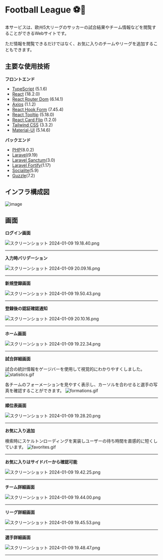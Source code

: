 # Football League ⚽️👑
本サービスは、欧州5大リーグのサッカーの試合結果やチーム情報などを閲覧することができるWebサイトです。

ただ情報を閲覧できるだけではなく、お気に入りのチームやリーグを追加することもできます。

## 主要な使用技術
**フロントエンド**

- [TypeScript](https://www.typescriptlang.org/) (5.1.6)
- [React](https://react.dev/) (18.2.0)
- [React Router Dom](https://reactrouter.com/en/main) (6.14.1)
- [Axios](https://github.com/axios/axios) (1.1.2)
- [React Hook Form](https://react-hook-form.com/) (7.45.4)
- [React Tooltip](https://github.com/ReactTooltip/react-tooltip) (5.18.0)
- [React Card Flip](https://www.npmjs.com/package/react-card-flip) (1.2.0)
- [Tailwind CSS](https://tailwindcss.com/) (3.3.2)
- [Material-UI](https://mui.com/) (5.14.6)

**バックエンド**

- [PHP](https://www.php.net/manual/ja/index.php)(8.0.2)
- [Laravel](https://laravel.com/)(9.19)
- [Laravel Sanctum](https://readouble.com/laravel/8.x/ja/sanctum.html)(3.0)
- [Laravel Fortify](https://readouble.com/laravel/8.x/ja/fortify.html)(1.17)
- [Socialite](https://readouble.com/laravel/8.x/ja/socialite.html)(5.9)
- [Guzzle](https://readouble.com/laravel/9.x/ja/http-client.html)(7.2)

## インフラ構成図
![image](https://github.com/MiuraKeiya/laravel-react-soccer-spa/assets/122216142/b6abafbc-5f77-4e18-a232-90eef03e9229)

## 画面
**ログイン画面**

![スクリーンショット 2024-01-09 19.18.40.png](https://qiita-image-store.s3.ap-northeast-1.amazonaws.com/0/2851087/8f4995e6-029b-0d79-ca36-88883ebe2f94.png)

---

**入力時バリデーション**

![スクリーンショット 2024-01-09 20.09.16.png](https://qiita-image-store.s3.ap-northeast-1.amazonaws.com/0/2851087/903c10fe-9321-5e50-4979-c06bb8c91804.png)

---

**新規登録画面**

![スクリーンショット 2024-01-09 19.50.43.png](https://qiita-image-store.s3.ap-northeast-1.amazonaws.com/0/2851087/50230bdf-3fcd-c878-034b-161e94b2dd16.png)

---

**登録後の認証確認通知**

![スクリーンショット 2024-01-09 20.10.16.png](https://qiita-image-store.s3.ap-northeast-1.amazonaws.com/0/2851087/a839098c-6906-ce3a-6305-87c85cb5b53a.png)

---

**ホーム画面**

![スクリーンショット 2024-01-09 19.22.34.png](https://qiita-image-store.s3.ap-northeast-1.amazonaws.com/0/2851087/580d132c-f7d8-9789-37ce-cf2c35efc194.png)

---

**試合詳細画面**

試合の統計情報をゲージバーを使用して視覚的にわかりやすくしました。
![statistics.gif](https://qiita-image-store.s3.ap-northeast-1.amazonaws.com/0/2851087/18de94f5-6201-2e72-af5b-0a85b733c419.gif)


各チームのフォーメーションを見やすく表示し、カーソルを合わせると選手の写真を確認することができます。
![formations.gif](https://qiita-image-store.s3.ap-northeast-1.amazonaws.com/0/2851087/884be91b-c4d7-3acc-c5a8-15e320eb6c86.gif)


---

**順位表画面**

![スクリーンショット 2024-01-09 19.28.20.png](https://qiita-image-store.s3.ap-northeast-1.amazonaws.com/0/2851087/da3cc4db-debd-e27e-778a-1ef34d39cfbf.png)

---

**お気に入り追加**

検索時にスケルトンローディングを実装しユーザーの待ち時間を直感的に短くしています。
![favorites.gif](https://qiita-image-store.s3.ap-northeast-1.amazonaws.com/0/2851087/b9998a42-d1d8-eba5-1e29-3f76b0536dac.gif)

---

**お気に入りはサイドバーから確認可能**

![スクリーンショット 2024-01-09 19.42.25.png](https://qiita-image-store.s3.ap-northeast-1.amazonaws.com/0/2851087/e6474019-ec58-b1fa-3b07-84a1451db417.png)

---

**チーム詳細画面**

![スクリーンショット 2024-01-09 19.44.00.png](https://qiita-image-store.s3.ap-northeast-1.amazonaws.com/0/2851087/9edca9a8-692c-92b0-9abb-5a3c21218cea.png)

---

**リーグ詳細画面**

![スクリーンショット 2024-01-09 19.45.53.png](https://qiita-image-store.s3.ap-northeast-1.amazonaws.com/0/2851087/13c1666f-2d91-fc4b-51b2-c11c2b931620.png)

---

**選手詳細画面**

![スクリーンショット 2024-01-09 19.48.47.png](https://qiita-image-store.s3.ap-northeast-1.amazonaws.com/0/2851087/e63a3c2d-6af8-a1cc-3b72-046bc23873a2.png)

---

